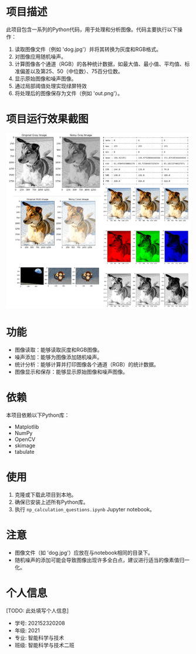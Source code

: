 # 项目描述

此项目包含一系列的Python代码，用于处理和分析图像。代码主要执行以下操作：

1. 读取图像文件（例如 'dog.jpg'）并将其转换为灰度和RGB格式。
2. 对图像应用随机噪声。
3. 计算图像各个通道（RGB）的各种统计数据，如最大值、最小值、平均值、标准偏差以及第25、50（中位数）、75百分位数。
4. 显示原始图像和噪声图像。
5. 通过局部阈值处理实现绿屏特效
6. 将处理后的图像保存为文件（例如 'out.png'）。

# 项目运行效果截图
![项目运行效果截图](out.png)

# 功能

- 图像读取：能够读取灰度和RGB图像。
- 噪声添加：能够为图像添加随机噪声。
- 统计分析：能够计算并打印图像各个通道（RGB）的统计数据。
- 图像显示和保存：能够显示原始图像和噪声图像。

# 依赖

本项目依赖以下Python库：

- Matplotlib
- NumPy
- OpenCV
- skimage
- tabulate

# 使用

1. 克隆或下载此项目到本地。
2. 确保已安装上述所有Python库。
3. 执行 `np_calculation_questions.ipynb` Jupyter notebook。

# 注意

- 图像文件（如 'dog.jpg'）应放在与notebook相同的目录下。
- 随机噪声的添加可能会导致图像出现许多全白点，建议进行适当的像素值归一化。

# 个人信息
[TODO: 此处填写个人信息]
- 学号: 202152320208
- 年级: 2021
- 专业: 智能科学与技术
- 班级: 智能科学与技术二班
